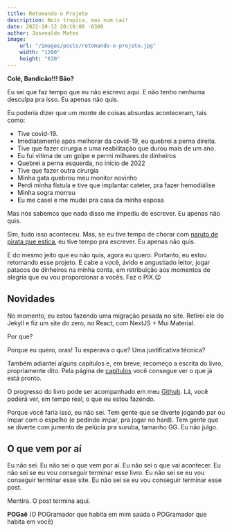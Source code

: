 ```yaml
---
title: Retomando o Projeto
description: Nois trupica, mas num cai!
date: 2022-10-12 20:10:00 -0300
author: Josenaldo Matos
image:
    url: "/images/posts/retomando-o-projeto.jpg"
    width: "1200"
    height: "630"
---
```

**Colé, Bandicão!!! Bão?**

Eu sei que faz tempo que eu não escrevo aqui. E não tenho nenhuma desculpa pra isso. Eu apenas não quis.

Eu poderia dizer que um monte de coisas absurdas aconteceram, tais como:

- Tive covid-19.
- Imediatamente após melhorar da covid-19, eu quebrei a perna direita.
- Tive que fazer cirurgia e uma reabilitação que durou mais de um ano.
- Eu fui vitima de um golpe e permi milhares de dinheiros
- Quebrei a perna esquerda, no início de 2022
- Tive que fazer outra cirurgia
- Minha gata quebrou meu monitor novinho
- Perdi minha fístula e tive que implantar cateter, pra fazer hemodiálise
- Minha sogra morreu
- Eu me casei e me mudei pra casa da minha esposa

Mas nós sabemos que nada disso me impediu de escrever. Eu apenas não quis.

Sim, tudo isso aconteceu. Mas, se eu tive tempo de chorar com [naruto de pirata que estica](https://beta.crunchyroll.com/pt-br/series/GRMG8ZQZR/one-piece), eu tive tempo pra escrever. Eu apenas não quis.

E do mesmo jeito que eu não quis, agora eu quero. Portanto, eu estou retomando esse projeto. E cabe a você, ávido e angustiado leitor, jogar patacos de dinheiros na minha conta, em retribuição aos momentos de alegria que eu vou proporcionar a vocês. Faz o PIX.😉

## Novidades

No momento, eu estou fazendo uma migração pesada no site. Retirei ele do Jekyll e fiz um site do zero, no React, com NextJS + Mui Material.

Por que?

Porque eu quero, oras! Tu esperava o que? Uma justificativa técnica?

Também adiantei alguns capítulos e, em breve, recomeço a escrita do livro, propriamente dito. Pela página de [capítulos](/capitulos) você consegue ver o que já está pronto.

O progresso do livro pode ser acompanhado em meu [Github](https://github.com/users/josenaldo/projects/4). Lá, você poderá ver, em tempo real, o que eu estou fazendo.

Porque você faria isso, eu não sei. Tem gente que se diverte jogando par ou ímpar com o espelho (e pedindo ímpar, pra jogar no hard). Tem gente que se diverte com jumento de pelúcia pra suruba, tamanho GG. Eu não julgo.

## O que vem por aí

Eu não sei. Eu não sei o que vem por aí. Eu não sei o que vai acontecer. Eu não sei se eu vou conseguir terminar esse livro. Eu não sei se eu vou conseguir terminar esse site. Eu não sei se eu vou conseguir terminar esse post.

Mentira. O post termina aqui.

**POGaê**
(O POGramador que habita em mim saúda o POGramador que habita em você)

